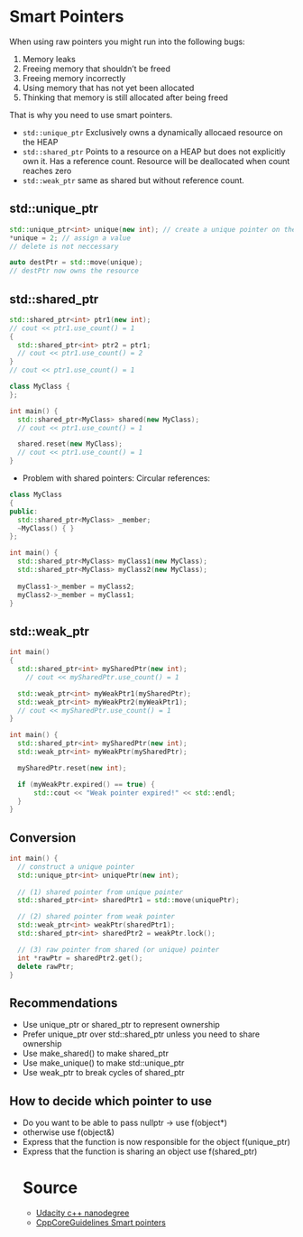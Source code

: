 
# Smart Pointers

When using raw pointers you might run into the following bugs:

1. Memory leaks
1. Freeing memory that shouldn’t be freed
1. Freeing memory incorrectly
1. Using memory that has not yet been allocated
1. Thinking that memory is still allocated after being freed

That is why you need to use smart pointers.

* `std::unique_ptr` Exclusively owns a dynamically allocaed resource on the HEAP
* `std::shared_ptr` Points to a resource on a HEAP but does not explicitly own it. Has a reference count. Resource will be deallocated when count reaches zero
* `std::weak_ptr` same as shared but without reference count.


## std::unique_ptr

```c++
std::unique_ptr<int> unique(new int); // create a unique pointer on the stack
*unique = 2; // assign a value
// delete is not neccessary

auto destPtr = std::move(unique);
// destPtr now owns the resource
```

## std::shared_ptr

```c++
std::shared_ptr<int> ptr1(new int);
// cout << ptr1.use_count() = 1
{
  std::shared_ptr<int> ptr2 = ptr1;
  // cout << ptr1.use_count() = 2
}
// cout << ptr1.use_count() = 1
```

```c++
class MyClass {
};

int main() {
  std::shared_ptr<MyClass> shared(new MyClass);
  // cout << ptr1.use_count() = 1

  shared.reset(new MyClass);
  // cout << ptr1.use_count() = 1
}
```

* Problem with shared pointers: Circular references:

```c++
class MyClass
{
public:
  std::shared_ptr<MyClass> _member;
  ~MyClass() { }
};

int main() {
  std::shared_ptr<MyClass> myClass1(new MyClass);
  std::shared_ptr<MyClass> myClass2(new MyClass);
  
  myClass1->_member = myClass2;
  myClass2->_member = myClass1;
}
```

## std::weak_ptr

```c++
int main()
{
  std::shared_ptr<int> mySharedPtr(new int);
    // cout << mySharedPtr.use_count() = 1

  std::weak_ptr<int> myWeakPtr1(mySharedPtr);
  std::weak_ptr<int> myWeakPtr2(myWeakPtr1);
  // cout << mySharedPtr.use_count() = 1
}
```

```c++
int main() {
  std::shared_ptr<int> mySharedPtr(new int);
  std::weak_ptr<int> myWeakPtr(mySharedPtr);

  mySharedPtr.reset(new int);

  if (myWeakPtr.expired() == true) {
      std::cout << "Weak pointer expired!" << std::endl;
  }
}
```

## Conversion

```c++
int main() {
  // construct a unique pointer
  std::unique_ptr<int> uniquePtr(new int);
  
  // (1) shared pointer from unique pointer
  std::shared_ptr<int> sharedPtr1 = std::move(uniquePtr);

  // (2) shared pointer from weak pointer
  std::weak_ptr<int> weakPtr(sharedPtr1);
  std::shared_ptr<int> sharedPtr2 = weakPtr.lock();

  // (3) raw pointer from shared (or unique) pointer   
  int *rawPtr = sharedPtr2.get();
  delete rawPtr;
}
```

## Recommendations

* Use unique_ptr or shared_ptr to represent ownership
* Prefer unique_ptr over std::shared_ptr unless you need to share ownership
* Use make_shared() to make shared_ptr
* Use make_unique() to make std::unique_ptr
* Use weak_ptr to break cycles of shared_ptr

## How to decide which pointer to use

* Do you want to be able to pass nullptr -> use f(object*)
* otherwise use f(object&)
* Express that the function is now responsible for the object f(unique_ptr<object>)
* Express that the function is sharing an object use f(shared_ptr<object>)

# Source

* [Udacity c++ nanodegree](https://www.udacity.com/course/c-plus-plus-nanodegree--nd213)
* [CppCoreGuidelines Smart pointers](http://isocpp.github.io/CppCoreGuidelines/CppCoreGuidelines#rsmart-smart-pointers)
